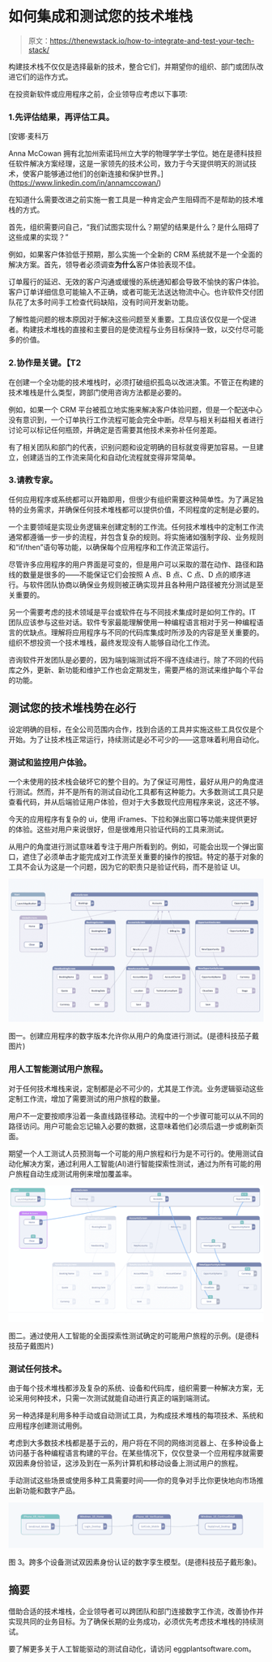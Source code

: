 # 如何集成和测试您的技术堆栈

> 原文：<https://thenewstack.io/how-to-integrate-and-test-your-tech-stack/>

构建技术栈不仅仅是选择最新的技术，整合它们，并期望你的组织、部门或团队改进它们的运作方式。

在投资新软件或应用程序之前，企业领导应考虑以下事项:

### 1.先评估结果，再评估工具。

 [安娜·麦科万

Anna McCowan 拥有北加州索诺玛州立大学的物理学学士学位。她在是德科技担任软件解决方案经理，这是一家领先的技术公司，致力于今天提供明天的测试技术，使客户能够通过他们的创新连接和保护世界。](https://www.linkedin.com/in/annamccowan/) 

在知道什么需要改进之前实施一套工具是一种肯定会产生阻碍而不是帮助的技术堆栈的方式。

首先，组织需要问自己，“我们试图实现什么？期望的结果是什么？是什么阻碍了这些成果的实现？”

例如，如果客户体验低于预期，那么实施一个全新的 CRM 系统就不是一个全面的解决方案。首先，领导者必须调查**为什么**客户体验表现不佳。

订单履行的延迟、无效的客户沟通或缓慢的系统通知都会导致不愉快的客户体验。客户订单详细信息可能输入不正确，或者可能无法送达物流中心。也许软件交付团队花了太多时间手工检查代码缺陷，没有时间开发新功能。

了解性能问题的根本原因对于解决这些问题至关重要。工具应该仅仅是一个促进者。构建技术堆栈的直接和主要目的是使流程与业务目标保持一致，以交付尽可能多的价值。

### 2.协作是关键。【T2

在创建一个全功能的技术堆栈时，必须打破组织孤岛以改进决策。不管正在构建的技术堆栈是什么类型，跨部门使用咨询方法都是必要的。

例如，如果一个 CRM 平台被孤立地实施来解决客户体验问题，但是一个配送中心没有意识到，一个订单执行工作流程可能会完全中断。尽早与相关利益相关者进行讨论可以标记任何瓶颈，并确定是否需要其他技术来弥补任何差距。

有了相关团队和部门的代表，识别问题和设定明确的目标就变得更加容易。一旦建立，创建适当的工作流来简化和自动化流程就变得非常简单。

### 3.请教专家。

任何应用程序或系统都可以开箱即用，但很少有组织需要这种简单性。为了满足独特的业务需求，并确保任何技术堆栈都可以提供价值，不同程度的定制是必要的。

一个主要领域是实现业务逻辑来创建定制的工作流。任何技术堆栈中的定制工作流通常都遵循一步一步的流程，并包含复杂的规则。将实施诸如强制字段、业务规则和“if/then”语句等功能，以确保每个应用程序和工作流正常运行。

尽管许多应用程序的用户界面是可变的，但是用户可以采取的潜在动作、路径和路线的数量是很多的——不能保证它们会按照 A 点、B 点、C 点、D 点的顺序进行。与软件团队协商以确保业务规则被正确实现并且各种用户路径被充分测试是至关重要的。

另一个需要考虑的技术领域是平台或软件在与不同技术集成时是如何工作的。IT 团队应该参与这些对话。软件专家最能理解使用一种编程语言相对于另一种编程语言的优缺点。理解将应用程序与不同的代码库集成时所涉及的内容是至关重要的。组织不想投资一个技术堆栈，最终发现没有人能够自动化工作流。

咨询软件开发团队是必要的，因为端到端测试将不得不连续进行。除了不同的代码库之外，更新、新功能和维护工作也会定期发生，需要严格的测试来维护每个平台的功能。

## 测试您的技术堆栈势在必行

设定明确的目标，在全公司范围内合作，找到合适的工具并实施这些工具仅仅是个开始。为了让技术栈正常运行，持续测试是必不可少的——这意味着利用自动化。

### 测试和监控用户体验。

一个未使用的技术栈会破坏它的整个目的。为了保证可用性，最好从用户的角度进行测试。然而，并不是所有的测试自动化工具都有这种能力。大多数测试工具只是查看代码，并从后端验证用户体验，但对于大多数现代应用程序来说，这还不够。

今天的应用程序有复杂的 ui，使用 iFrames、下拉和弹出窗口等功能来提供更好的体验。这些对用户来说很好，但是很难用只验证代码的工具来测试。

从用户的角度进行测试意味着专注于用户所看到的。例如，可能会出现一个弹出窗口，遮住了必须单击才能完成对工作流至关重要的操作的按钮。特定的基于对象的工具不会认为这是一个问题，因为它的职责只是验证代码，而不是验证 UI。

![ Creating a digital twin of the application allows you to test from the user’s perspective. (Image of Keysight’s Eggplant DAI)](img/ec07a0f0e5f86d3c16be2d9276a0e9e0.png)

图一。创建应用程序的数字版本允许你从用户的角度进行测试。(是德科技茄子戴图片)

### 用人工智能测试用户旅程。

对于任何技术堆栈来说，定制都是必不可少的，尤其是工作流。业务逻辑驱动这些定制工作流，增加了需要测试的用户旅程的数量。

用户不一定要按顺序沿着一条直线路径移动。流程中的一个步骤可能可以从不同的路径访问。用户可能会忘记输入必要的数据，这意味着他们必须后退一步或刷新页面。

期望一个人工测试人员预测每一个可能的用户旅程和行为是不可行的。使用测试自动化解决方案，通过利用人工智能(AI)进行智能探索性测试，通过为所有可能的用户旅程自动生成测试用例来增加覆盖率。

![Example of a possible user journey determined by full exploratory testing using AI.](img/5dd79090a5542aa3726f58fb87e8c4df.png)

图二。通过使用人工智能的全面探索性测试确定的可能用户旅程的示例。(是德科技茄子戴图片)

### 测试任何技术。

由于每个技术堆栈都涉及复杂的系统、设备和代码库，组织需要一种解决方案，无论采用何种技术，只需一次测试就能自动进行真正的端到端测试。

另一种选择是利用多种手动或自动测试工具，为构成技术堆栈的每项技术、系统和应用程序创建测试用例。

考虑到大多数技术栈都是基于云的，用户将在不同的网络浏览器上、在多种设备上访问基于各种编程语言构建的平台。在某些情况下，仅仅登录一个应用程序就需要双因素身份验证，这涉及到在一系列计算机和移动设备上测试用户的旅程。

手动测试这些场景或使用多种工具需要时间——你的竞争对手比你更快地向市场推出新功能和数字产品。

![](img/f45827cdde05159baf2d3f30acdd7209.png)

图 3。跨多个设备测试双因素身份认证的数字孪生模型。(是德科技茄子戴形象)。

## 摘要

借助合适的技术堆栈，企业领导者可以跨团队和部门连接数字工作流，改善协作并实现共同的业务目标。为了确保长期的业务成功，必须优先考虑技术堆栈的持续测试。

要了解更多关于人工智能驱动的测试自动化，请访问 eggplantsoftware.com[](http://www.eggplantsoftware.com/)。

<svg xmlns:xlink="http://www.w3.org/1999/xlink" viewBox="0 0 68 31" version="1.1"><title>Group</title> <desc>Created with Sketch.</desc></svg>
